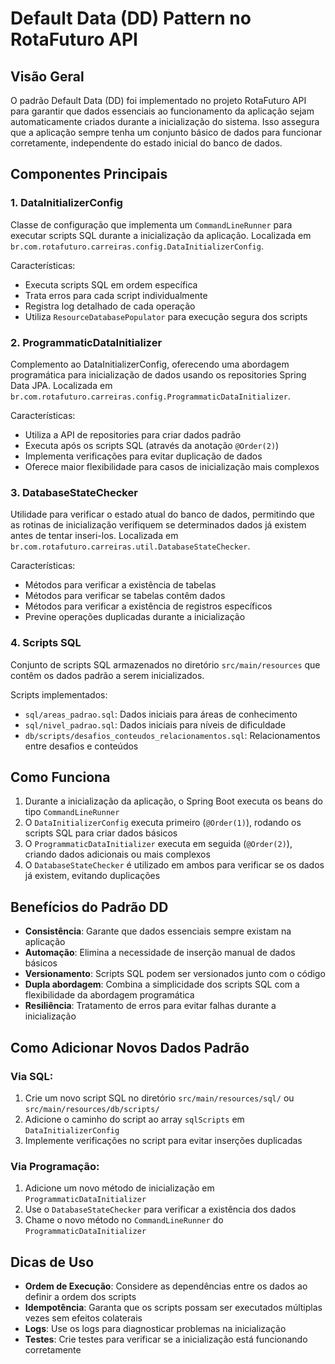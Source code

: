 # Default Data (DD) Pattern no RotaFuturo API

## Visão Geral

O padrão Default Data (DD) foi implementado no projeto RotaFuturo API para garantir que dados essenciais ao funcionamento da aplicação sejam automaticamente criados durante a inicialização do sistema. Isso assegura que a aplicação sempre tenha um conjunto básico de dados para funcionar corretamente, independente do estado inicial do banco de dados.

## Componentes Principais

### 1. DataInitializerConfig

Classe de configuração que implementa um `CommandLineRunner` para executar scripts SQL durante a inicialização da aplicação. Localizada em `br.com.rotafuturo.carreiras.config.DataInitializerConfig`.

Características:
- Executa scripts SQL em ordem específica
- Trata erros para cada script individualmente
- Registra log detalhado de cada operação
- Utiliza `ResourceDatabasePopulator` para execução segura dos scripts

### 2. ProgrammaticDataInitializer

Complemento ao DataInitializerConfig, oferecendo uma abordagem programática para inicialização de dados usando os repositories Spring Data JPA. Localizada em `br.com.rotafuturo.carreiras.config.ProgrammaticDataInitializer`.

Características:
- Utiliza a API de repositories para criar dados padrão
- Executa após os scripts SQL (através da anotação `@Order(2)`)
- Implementa verificações para evitar duplicação de dados
- Oferece maior flexibilidade para casos de inicialização mais complexos

### 3. DatabaseStateChecker

Utilidade para verificar o estado atual do banco de dados, permitindo que as rotinas de inicialização verifiquem se determinados dados já existem antes de tentar inseri-los. Localizada em `br.com.rotafuturo.carreiras.util.DatabaseStateChecker`.

Características:
- Métodos para verificar a existência de tabelas
- Métodos para verificar se tabelas contêm dados
- Métodos para verificar a existência de registros específicos
- Previne operações duplicadas durante a inicialização

### 4. Scripts SQL

Conjunto de scripts SQL armazenados no diretório `src/main/resources` que contêm os dados padrão a serem inicializados.

Scripts implementados:
- `sql/areas_padrao.sql`: Dados iniciais para áreas de conhecimento
- `sql/nivel_padrao.sql`: Dados iniciais para níveis de dificuldade
- `db/scripts/desafios_conteudos_relacionamentos.sql`: Relacionamentos entre desafios e conteúdos

## Como Funciona

1. Durante a inicialização da aplicação, o Spring Boot executa os beans do tipo `CommandLineRunner`
2. O `DataInitializerConfig` executa primeiro (`@Order(1)`), rodando os scripts SQL para criar dados básicos
3. O `ProgrammaticDataInitializer` executa em seguida (`@Order(2)`), criando dados adicionais ou mais complexos
4. O `DatabaseStateChecker` é utilizado em ambos para verificar se os dados já existem, evitando duplicações

## Benefícios do Padrão DD

- **Consistência**: Garante que dados essenciais sempre existam na aplicação
- **Automação**: Elimina a necessidade de inserção manual de dados básicos
- **Versionamento**: Scripts SQL podem ser versionados junto com o código
- **Dupla abordagem**: Combina a simplicidade dos scripts SQL com a flexibilidade da abordagem programática
- **Resiliência**: Tratamento de erros para evitar falhas durante a inicialização

## Como Adicionar Novos Dados Padrão

### Via SQL:

1. Crie um novo script SQL no diretório `src/main/resources/sql/` ou `src/main/resources/db/scripts/`
2. Adicione o caminho do script ao array `sqlScripts` em `DataInitializerConfig`
3. Implemente verificações no script para evitar inserções duplicadas

### Via Programação:

1. Adicione um novo método de inicialização em `ProgrammaticDataInitializer`
2. Use o `DatabaseStateChecker` para verificar a existência dos dados
3. Chame o novo método no `CommandLineRunner` do `ProgrammaticDataInitializer`

## Dicas de Uso

- **Ordem de Execução**: Considere as dependências entre os dados ao definir a ordem dos scripts
- **Idempotência**: Garanta que os scripts possam ser executados múltiplas vezes sem efeitos colaterais
- **Logs**: Use os logs para diagnosticar problemas na inicialização
- **Testes**: Crie testes para verificar se a inicialização está funcionando corretamente
